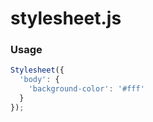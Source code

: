 stylesheet.js
=============


### Usage
``` javascript
Stylesheet({
  'body': {
    'background-color': '#fff' 
  }
});
```
